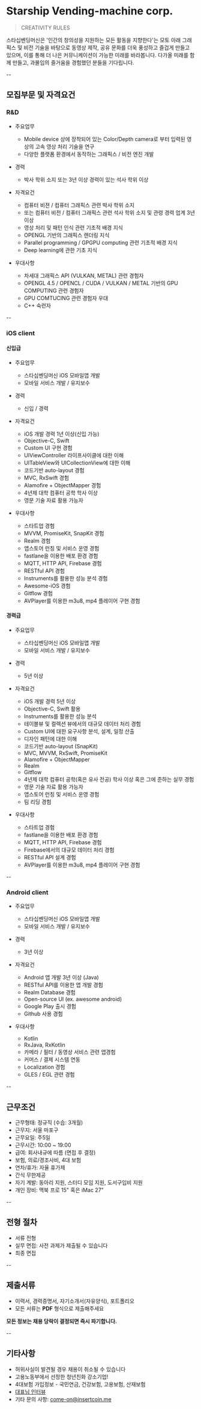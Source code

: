 # Starship Vending-machine corp.

> CREATIVITY RULES

스타십벤딩머신은 '인간의 창의성을 지원하는 모든 활동을 지향한다'는 모토 아래
그래픽스 및 비전 기술을 바탕으로 동영상 제작, 공유 문화를 더욱 풍성하고 즐겁게 만들고 있으며,
이를 통해 더 나은 커뮤니케이션이 가능한 미래를 바라봅니다.
다가올 미래를 함께 만들고, 과몰입의 즐거움을 경험했던 분들을 기다립니다.

--

## 모집부문 및 자격요건

### R&D

- 주요업무
  * Mobile device 상에 장착되어 있는 Color/Depth camera로 부터 입력된 영상의 고속 영상 처리 기술을 연구
  * 다양한 플랫폼 환경에서 동작하는 그래픽스 / 비전 엔진 개발

- 경력
  * 박사 학위 소지 또는 3년 이상 경력이 있는 석사 학위 이상

- 자격요건
  * 컴퓨터 비젼 / 컴퓨터 그래픽스 관련 박사 학위 소지 
  * 또는 컴퓨터 비전 / 컴퓨터 그래픽스 관련 석사 학위 소지 및 관령 경력 업계 3년 이상 
  * 영상 처리 및 패턴 인식 관련 기초적 배경 지식 
  * OPENGL 기반의 그래픽스 렌더링 지식 
  * Parallel programming / GPGPU computing 관련 기초적 배경 지식 
  * Deep learning에 관한 기초 지식

- 우대사항
  * 차세대 그래픽스 API (VULKAN, METAL) 관련 경험자 
  * OPENGL 4.5 / OPENCL / CUDA / VULKAN / METAL 기반의 GPU COMPUTING 관련 경험자 
  * GPU COMTUCING 관련 경험자 우대 
  * C++ 숙련자

--

### iOS client

#### 신입급

- 주요업무
  * 스타십벤딩머신 iOS 모바일앱 개발
  * 모바일 서비스 개발 / 유지보수

- 경력
  * 신입 / 경력

- 자격요건
  * iOS 개발 경력 1년 이상(신입 가능)
  * Objective-C, Swift
  * Custom UI 구현 경험
  * UIViewController 라이프사이클에 대한 이해
  * UITableView와 UICollectionView에 대한 이해
  * 코드기반 auto-layout 경험
  * MVC, RxSwift 경험
  * Alamofire + ObjectMapper 경험
  * 4년제 대학 컴퓨터 공학 학사 이상
  * 영문 기술 자료 활용 가능자

- 우대사항
  * 스타트업 경험 
  * MVVM, PromiseKit, SnapKit 경험
  * Realm 경험
  * 앱스토어 런칭 및 서비스 운영 경험
  * fastlane을 이용한 배포 환경 경험
  * MQTT, HTTP API, Firebase 경험
  * RESTful API 경험
  * Instruments를 활용한 성능 분석 경험
  * Awesome-iOS 경험
  * Gitflow 경험
  * AVPlayer를 이용한 m3u8, mp4 플레이어 구현 경험

#### 경력급

- 주요업무
  * 스타십벤딩머신 iOS 모바일앱 개발
  * 모바일 서비스 개발 / 유지보수

- 경력
  * 5년 이상

- 자격요건
  * iOS 개발 경력 5년 이상 
  * Objective-C, Swift 활용
  * Instruments를 활용한 성능 분석
  * 테이블뷰 및 컬렉션 뷰에서의 대규모 데이터 처리 경험
  * Custom UI에 대한 요구사항 분석, 설계, 일정 산출
  * 디자인 패턴에 대한 이해
  * 코드기반 auto-layout (SnapKit) 
  * MVC, MVVM, RxSwift, PromiseKit
  * Alamofire + ObjectMapper
  * Realm 
  * Gitflow
  * 4년제 대학 컴퓨터 공학(혹은 유사 전공) 학사 이상 혹은 그에 준하는 실무 경험 
  * 영문 기술 자료 활용 가능자
  * 앱스토어 런칭 및 서비스 운영 경험
  * 팀 리딩 경험

- 우대사항
  * 스타트업 경험 
  * fastlane을 이용한 배포 환경 경험
  * MQTT, HTTP API, Firebase 경험
  * Firebase에서의 대규모 데이터 처리 경험
  * RESTful API 설계 경험
  * AVPlayer를 이용한 m3u8, mp4 플레이어 구현 경험

--

### Android client

- 주요업무
  * 스타십벤딩머신 iOS 모바일앱 개발
  * 모바일 서비스 개발 / 유지보수

- 경력
  * 3년 이상

- 자격요건
  * Android 앱 개발 3년 이상 (Java)
  * RESTful API를 이용한 앱 개발 경험
  * Realm Database 경험
  * Open-source UI (ex. awesome android)
  * Google Play 출시 경험
  * Github 사용 경험

- 우대사항
  * Kotlin
  * RxJava, RxKotlin
  * 카메라 / 필터 / 동영상 서비스 관련 앱경험
  * 커머스 / 결제 시스템 연동
  * Localization 경험
  * GLES / EGL 관련 경험

--

## 근무조건

- 근무형태: 정규직 (수습: 3개월)
- 근무지: 서울 마포구
- 근무요일: 주5일
- 근무시간: 10:00 ~ 19:00
- 급여: 회사내규에 따름 (면접 후 결정)
- 보험, 의료/경조사비, 4대 보험
- 연차/휴가: 자율 휴가제
- 간식 무한제공
- 자기 계발: 동아리 지원, 스터디 모임 지원, 도서구입비 지원
- 개인 장비: 맥북 프로 15" 혹은 iMac 27"

--

## 전형 절차

- 서류 전형
- 실무 면접: 사전 과제가 제출될 수 있습니다
- 최종 면접

--

## 제출서류

- 이력서, 경력증명서, 자기소개서(자유양식), 포트폴리오
- 모든 서류는 **PDF** 형식으로 제출해주세요

**모든 정보는 채용 당락이 결정되면 즉시 파기합니다.**

--

## 기타사항

- 허위사실이 발견될 경우 채용이 취소될 수 있습니다
- 고용노동부에서 선정한 청년친화 강소기업!
- 4대보험 가입정보 - 국민연금, 건강보험, 고용보험, 산재보험
- [대표님 인터뷰](http://naver.me/Flot4jiR)
- 기타 문의 사항: [come-on@insertcoin.me](mailto:come-on@insertcoin.me)
